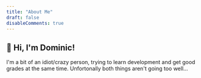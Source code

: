 ```yaml
---
title: "About Me"
draft: false
disableComments: true
---
```


## 👋 Hi, I'm Dominic!

I'm a bit of an idiot/crazy person, trying to learn development and get good grades at the same time. Unfortonally both things aren't going too well...
